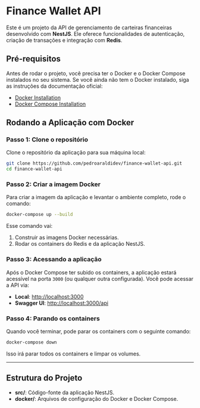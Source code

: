 
# Finance Wallet API

Este é um projeto da API de gerenciamento de carteiras financeiras desenvolvido com **NestJS**. Ele oferece funcionalidades de autenticação, criação de transações e integração com **Redis**.

## Pré-requisitos

Antes de rodar o projeto, você precisa ter o Docker e o Docker Compose instalados no seu sistema. Se você ainda não tem o Docker instalado, siga as instruções da documentação oficial:

- [Docker Installation](https://docs.docker.com/get-docker/)
- [Docker Compose Installation](https://docs.docker.com/compose/install/)

## Rodando a Aplicação com Docker

### Passo 1: Clone o repositório

Clone o repositório da aplicação para sua máquina local:

```bash
git clone https://github.com/pedroaraldidev/finance-wallet-api.git
cd finance-wallet-api
```

### Passo 2: Criar a imagem Docker

Para criar a imagem da aplicação e levantar o ambiente completo, rode o comando:

```bash
docker-compose up --build
```

Esse comando vai:

1. Construir as imagens Docker necessárias.
2. Rodar os containers do Redis e da aplicação NestJS.

### Passo 3: Acessando a aplicação

Após o Docker Compose ter subido os containers, a aplicação estará acessível na porta `3000` (ou qualquer outra configurada). Você pode acessar a API via:

- **Local**: [http://localhost:3000](http://localhost:3000)
- **Swagger UI**: [http://localhost:3000/api](http://localhost:3000/api)

### Passo 4: Parando os containers

Quando você terminar, pode parar os containers com o seguinte comando:

```bash
docker-compose down
```

Isso irá parar todos os containers e limpar os volumes.

---

## Estrutura do Projeto

- **src/**: Código-fonte da aplicação NestJS.
- **docker/**: Arquivos de configuração do Docker e Docker Compose.
